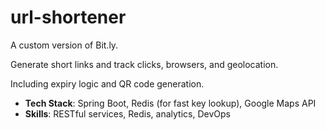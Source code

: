 # url-shortener

A custom version of Bit.ly. 

Generate short links and track clicks, browsers, and geolocation.

Including expiry logic and QR code generation.

- **Tech Stack**: Spring Boot, Redis (for fast key lookup), Google Maps API
- **Skills**: RESTful services, Redis, analytics, DevOps